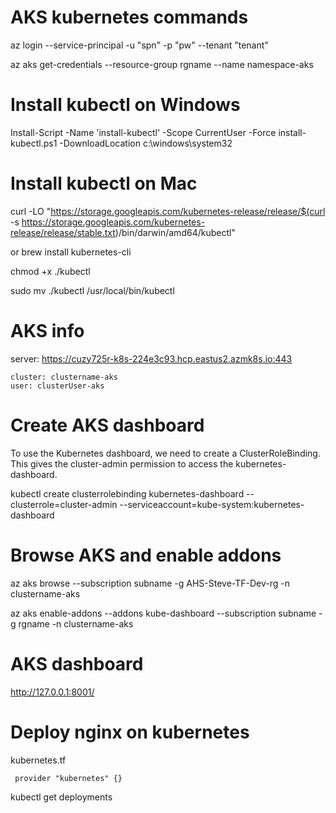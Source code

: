 # AKS kubernetes commands

az login --service-principal -u "spn" -p "pw" --tenant "tenant"

az aks get-credentials --resource-group rgname --name namespace-aks

# Install kubectl on Windows
Install-Script -Name 'install-kubectl' -Scope CurrentUser -Force 
install-kubectl.ps1 -DownloadLocation c:\windows\system32

# Install kubectl on Mac
curl -LO "https://storage.googleapis.com/kubernetes-release/release/$(curl -s https://storage.googleapis.com/kubernetes-release/release/stable.txt)/bin/darwin/amd64/kubectl"

or brew install kubernetes-cli

chmod +x ./kubectl

sudo mv ./kubectl /usr/local/bin/kubectl

# AKS info
server: https://cuzy725r-k8s-224e3c93.hcp.eastus2.azmk8s.io:443
    
    cluster: clustername-aks
    user: clusterUser-aks
    
# Create AKS dashboard
To use the Kubernetes dashboard, we need to create a ClusterRoleBinding. This gives the cluster-admin permission to access the kubernetes-dashboard.

kubectl create clusterrolebinding kubernetes-dashboard --clusterrole=cluster-admin --serviceaccount=kube-system:kubernetes-dashboard

# Browse AKS and enable addons

az aks browse --subscription subname -g AHS-Steve-TF-Dev-rg -n clustername-aks

az aks enable-addons --addons kube-dashboard --subscription subname -g rgname -n clustername-aks

# AKS dashboard
http://127.0.0.1:8001/

# Deploy nginx on kubernetes
kubernetes.tf

     provider "kubernetes" {}
    
kubectl get deployments

